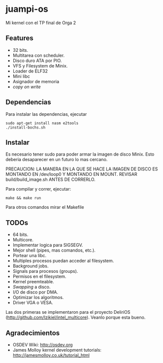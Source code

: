 juampi-os
=========

Mi kernel con el TP final de Orga 2

Features
--------

* 32 bits.
* Multitarea con scheduler.
* Disco duro ATA por PIO.
* VFS y Filesystem de Minix.
* Loader de ELF32
* Mini libc
* Asignador de memoria
* _copy on write_

Dependencias
------------

Para instalar las dependencias, ejecutar

    sudo apt-get install nasm e2tools
    ./install-bochs.sh

Instalar
--------

Es necesario tener sudo para poder armar la imagen de disco Minix. Esto
deberia desaparecer en un futuro lo mas cercano.

PRECAUCION: LA MANERA EN LA QUE SE HACE LA IMAGEN DE DISCO ES MONTANDO EN
/dev/loop0 Y MONTANDO EN MOUNT. REVISAR build/build_image.sh ANTES DE CORRERLO.

Para compilar y correr, ejecutar:

    make && make run

Para otros comandos mirar el Makefile

TODOs
------

* 64 bits.
* Multicore.
* Implementar logica para SIGSEGV.
* Mejor shell (pipes, mas comandos, etc.).
* Portear una libc.
* Multiples procesos puedan acceder al filesystem.
* Background jobs.
* Signals para procesos (groups).
* Permisos en el filesystem.
* Kernel preemteable.
* _Swapping_ a disco.
* I/O de disco por DMA.
* Optimizar los algoritmos.
* Driver VGA o VESA.

Las dos primeras se implementaron para el proyecto DeliriOS (<http://github.com/Izikiel/intel_multicore>).
Veanlo porque esta bueno.

Agradecimientos
---------------

* OSDEV Wiki: <http://osdev.org>
* James Molloy kernel development tutorials: <http://jamesmolloy.co.uk/tutorial_html>
